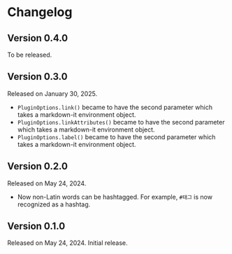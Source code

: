 <!-- deno-fmt-ignore-file -->

Changelog
=========

Version 0.4.0
-------------

To be released.


Version 0.3.0
-------------

Released on January 30, 2025.

 -  `PluginOptions.link()` became to have the second parameter which takes
    a markdown-it environment object.
 -  `PluginOptions.linkAttributes()` became to have the second parameter which
    takes a markdown-it environment object.
 -  `PluginOptions.label()` became to have the second parameter which takes
    a markdown-it environment object.


Version 0.2.0
-------------

Released on May 24, 2024.

 -  Now non-Latin words can be hashtagged.  For example, `#태그` is now
    recognized as a hashtag.


Version 0.1.0
-------------

Released on May 24, 2024.  Initial release.
